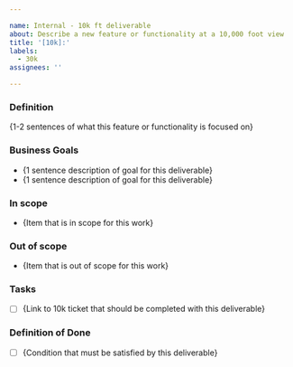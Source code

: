 ```yaml
---

name: Internal - 10k ft deliverable
about: Describe a new feature or functionality at a 10,000 foot view
title: '[10k]:'
labels:
  - 30k
assignees: ''

---
```


### Definition

{1-2 sentences of what this feature or functionality is focused on}

### Business Goals

- {1 sentence description of goal for this deliverable}
- {1 sentence description of goal for this deliverable}

### In scope

- {Item that is in scope for this work}

### Out of scope

- {Item that is out of scope for this work}

### Tasks

- [ ] {Link to 10k ticket that should be completed with this deliverable}

### Definition of Done

- [ ] {Condition that must be satisfied by this deliverable}
